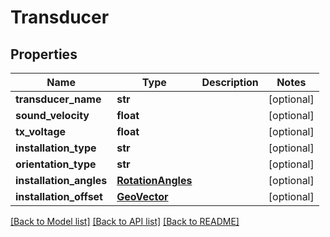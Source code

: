 # Transducer

## Properties
Name | Type | Description | Notes
------------ | ------------- | ------------- | -------------
**transducer_name** | **str** |  | [optional] 
**sound_velocity** | **float** |  | [optional] 
**tx_voltage** | **float** |  | [optional] 
**installation_type** | **str** |  | [optional] 
**orientation_type** | **str** |  | [optional] 
**installation_angles** | [**RotationAngles**](RotationAngles.md) |  | [optional] 
**installation_offset** | [**GeoVector**](GeoVector.md) |  | [optional] 

[[Back to Model list]](../README.md#documentation-for-models) [[Back to API list]](../README.md#documentation-for-api-endpoints) [[Back to README]](../README.md)


